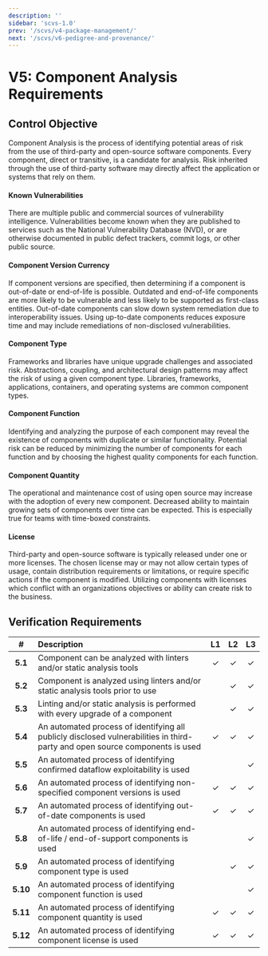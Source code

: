 ```yaml
---
description: ''
sidebar: 'scvs-1.0'
prev: '/scvs/v4-package-management/'
next: '/scvs/v6-pedigree-and-provenance/'
---
```


# V5: Component Analysis Requirements

## Control Objective

Component Analysis is the process of identifying potential areas of risk from the use of third-party and open-source
software components. Every component, direct or transitive, is a candidate for analysis. Risk inherited through the use
of third-party software may directly affect the application or systems that rely on them.

#### Known Vulnerabilities 
There are multiple public and commercial sources of vulnerability intelligence. Vulnerabilities become known when they
are published to services such as the National Vulnerability Database (NVD), or are otherwise documented in public 
defect trackers, commit logs, or other public source.

#### Component Version Currency
If component versions are specified, then determining if a component is out-of-date or end-of-life is possible. 
Outdated and end-of-life components are more likely to be vulnerable and less likely to be supported as first-class
entities. Out-of-date components can slow down system remediation due to interoperability issues. Using up-to-date 
components reduces exposure time and may include remediations of non-disclosed vulnerabilities. 

#### Component Type
Frameworks and libraries have unique upgrade challenges and associated risk. Abstractions, coupling, and architectural 
design patterns may affect the risk of using a given component type. Libraries, frameworks, applications, containers, 
and operating systems are common component types.

#### Component Function
Identifying and analyzing the purpose of each component may reveal the existence of components with duplicate or
similar functionality. Potential risk can be reduced by minimizing the number of components for each function and by
choosing the highest quality components for each function.

#### Component Quantity
The operational and maintenance cost of using open source may increase with the adoption of every new component. 
Decreased ability to maintain growing sets of components over time can be expected. This is especially true for teams
with time-boxed constraints.

#### License
Third-party and open-source software is typically released under one or more licenses. The chosen license may or may
not allow certain types of usage, contain distribution requirements or limitations, or require specific actions if the
component is modified. Utilizing components with licenses which conflict with an organizations objectives or ability 
can create risk to the business.

## Verification Requirements

| # | Description | L1 | L2 | L3 |
| :---: | :--- | :---: | :---: | :---: |
| **5.1** | Component can be analyzed with linters and/or static analysis tools | ✓ | ✓ | ✓ |
| **5.2** | Component is analyzed using linters and/or static analysis tools prior to use | | ✓ | ✓ |
| **5.3** | Linting and/or static analysis is performed with every upgrade of a component | | ✓ | ✓ |
| **5.4** | An automated process of identifying all publicly disclosed vulnerabilities in third-party and open source components is used | ✓ | ✓ | ✓ |
| **5.5** | An automated process of identifying confirmed dataflow exploitability is used | | | ✓ |
| **5.6** | An automated process of identifying non-specified component versions is used | ✓ | ✓ | ✓ |
| **5.7** | An automated process of identifying out-of-date components is used | ✓ | ✓ | ✓ |
| **5.8** | An automated process of identifying end-of-life / end-of-support components is used | | | ✓ |
| **5.9** | An automated process of identifying component type is used | | ✓ | ✓ |
| **5.10** | An automated process of identifying component function is used | | | ✓ |
| **5.11** | An automated process of identifying component quantity is used | ✓ | ✓ | ✓ |
| **5.12** | An automated process of identifying component license is used | ✓ | ✓ | ✓ |
